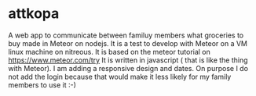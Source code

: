attkopa
=======

A web app to communicate between familuy members what groceries to buy made in Meteor on nodejs. 
It is a test to develop with Meteor on a VM linux machine on nitreous.
It is based on the meteor tutorial on https://www.meteor.com/try 
It is written in javascript ( that is like the thing with Meteor). I am adding a responsive design and dates. 
On purpose I do not add the login because that would make it less likely for my family members to use it :-)
